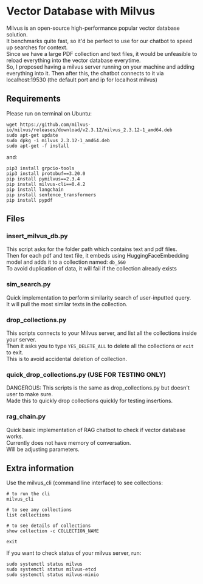 # Vector Database with Milvus
Milvus is an open-source high-performance popular vector database solution. <br>
It benchmarks quite fast, so it'd be perfect to use for our chatbot to speed up searches for context. <br>
Since we have a large PDF collection and text files, it would be unfeasible to reload everything into the vector database everytime. <br>
So, I proposed having a milvus server running on your machine and adding everything into it. Then after this, the chatbot connects to it via localhost:19530 (the default port and ip for localhost milvus) <br>

## Requirements
Please run on terminal on Ubuntu:
```
wget https://github.com/milvus-io/milvus/releases/download/v2.3.12/milvus_2.3.12-1_amd64.deb
sudo apt-get update
sudo dpkg -i milvus_2.3.12-1_amd64.deb
sudo apt-get -f install
```
and:
```
pip3 install grpcio-tools
pip3 install protobuf==3.20.0
pip install pymilvus==2.3.4
pip install milvus-cli==0.4.2
pip install langchain
pip install sentence_transformers
pip install pypdf
```

## Files
### insert_milvus_db.py
This script asks for the folder path which contains text and pdf files. <br>
Then for each pdf and text file, it embeds using HuggingFaceEmbedding model and adds it to a collection named: `db_560` <br>
To avoid duplication of data, it will fail if the collection already exists <br>

### sim_search.py
Quick implementation to perform similarity search of user-inputted query. <br>
It will pull the most similar texts in the collection. <br>

### drop_collections.py
This scripts connects to your Milvus server, and list all the collections inside your server. <br>
Then it asks you to type `YES_DELETE_ALL` to delete all the collections or `exit` to exit. <br>
This is to avoid accidental deletion of collection.

### quick_drop_collections.py (USE FOR TESTING ONLY)
DANGEROUS: This scripts is the same as drop_collections.py but doesn't user to make sure. <br>
Made this to quickly drop collections quickly for testing insertions. <br>

### rag_chain.py 
Quick basic implementation of RAG chatbot to check if vector database works. <br>
Currently does not have memory of conversation.  <br>
Will be adjusting parameters.  <br>

## Extra information
Use the milvus_cli (command line interface) to see collections:
```
# to run the cli
milvus_cli

# to see any collections
list collections

# to see details of collections
show collection -c COLLECTION_NAME

exit
```


If you want to check status of your milvus server, run:
```
sudo systemctl status milvus
sudo systemctl status milvus-etcd
sudo systemctl status milvus-minio
```



